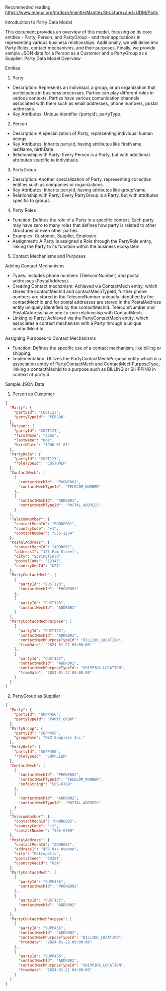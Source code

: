 Recommeded reading
https://www.moqui.org/m/docs/mantle/Mantle+Structure+and+UDM/Party

Introduction to Party Data Model

This document provides an overview of this model, focusing on its core entities - Party, Person, and PartyGroup - and their applications in representing various business relationships. Additionally, we will delve into Party Roles, contact mechanisms, and their purposes. Finally, we provide sample JSON data for a Person as a Customer and a PartyGroup as a Supplier.
Party Data Model Overview

Entities
1. Party
* Description: Represents an individual, a group, or an organization that participates in business processes. Parties can play different roles in various contexts. Parties have various comunication channels associated with them such as email addresses, phone numbers, postal addresses.
* Key Attributes: Unique identifier (partyId), partyType.
2. Person
* Description: A specialization of Party, representing individual human beings.
* Key Attributes: Inherits partyId, having attributes like firstName, lastName, birthDate.
* Relationship with Party: Every Person is a Party, but with additional attributes specific to individuals.
3. PartyGroup
* Description: Another specialization of Party, representing collective entities such as companies or organizations.
* Key Attributes: Inherits partyId, having attributes like groupName.
* Relationship with Party: Every PartyGroup is a Party, but with attributes specific to groups.
4. Party Roles
* Function: Defines the role of a Party in a specific context. Each party may have zero to many roles that defines how party is related to other structures or even other parties.
* Examples: Customer, Supplier, Employee.
* Assignment: A Party is assigned a Role through the PartyRole entity, linking the Party to its function within the business ecosystem.
5. Contact Mechanisms and Purposes

Adding Contact Mechanisms
* Types: Includes phone numbers (TelecomNumber) and postal addresses (PostalAddress).
* Creating Contact mechanism: Achieved via ContactMech entity, which stores the contactMechId and contactMechTypeId, further phone numbers are stored in the TelecomNumber uniquely identified by the contactMechId and for postal addresses are stored in the PostalAddress entity uniquely identified by the contactMechId. TelecomNumber and PostalAddress have one-to-one relationship with ContactMech.
* Linking to Party: Achieved via the PartyContactMech entity, which associates a contact mechanism with a Party through a unique contactMechId.

Assigning Purposes to Contact Mechanisms
* Function: Defines the specific use of a contact mechanism, like billing or shipping.
* Implementation: Utilizes the PartyContactMechPurpose entity which is a association entity of PartyContactMech and ContactMechPurposeType, linking a contactMechId to a purpose such as BILLING or SHIPPING in context of partyId.

Sample JSON Data
1. Person as Customer
```json
{
  "Party": {
    "partyId": "CUST123",
    "partyTypeId": "PERSON"
  },
  "Person": {
    "partyId": "CUST123",
    "firstName": "John",
    "lastName": "Doe",
    "birthDate": "1990-01-01"
  },
  "PartyRole": {
    "partyId": "CUST123",
    "roleTypeId": "CUSTOMER"
  },
  "ContactMech": [
    {
      "contactMechId": "PHONE001",
      "contactMechTypeId": "TELECOM_NUMBER"
    },
    {
      "contactMechId": "ADDR001",
      "contactMechTypeId": "POSTAL_ADDRESS"
    }
  ],
  "TelecomNumber": {
    "contactMechId": "PHONE001",
    "countryCode": "+1",
    "contactNumber": "555-1234"
  },
  "PostalAddress": {
    "contactMechId": "ADDR001",
    "address1": "123 Elm Street",
    "city": "Springfield",
    "postalCode": "12345",
    "countryGeoId": "USA"
  },
  "PartyContactMech": [
    {
      "partyId": "CUST123",
      "contactMechId": "PHONE001"
    },
    {
      "partyId": "CUST123",
      "contactMechId": "ADDR001"
    }
  ],
  "PartyContactMechPurpose": [
    {
      "partyId": "CUST123",
      "contactMechId": "ADDR001",
      "contactMechPurposeTypeId": "BILLING_LOCATION",
      "fromDate": "2024-01-22 00:00:00"
    },
    {
      "partyId": "CUST123",
      "contactMechId": "ADDR001",
      "contactMechPurposeTypeId": "SHIPPING_LOCATION",
      "fromDate": "2024-01-22 00:00:00"
    }
  ]
}
```


2. PartyGroup as Supplier
```json
{
  "Party": {
    "partyId": "SUPP456",
    "partyTypeId": "PARTY_GROUP"
  },
  "PartyGroup": {
    "partyId": "SUPP456",
    "groupName": "XYZ Supplies Inc."
  },
  "PartyRole": {
    "partyId": "SUPP456",
    "roleTypeId": "SUPPLIER"
  },
  "ContactMech": [
    {
      "contactMechId": "PHONE002",
      "contactMechTypeId": "TELECOM_NUMBER",
      "infoString": "555-6789"
    },
    {
      "contactMechId": "ADDR002",
      "contactMechTypeId": "POSTAL_ADDRESS"
    }
  ],
  "TelecomNumber": {
    "contactMechId": "PHONE002",
    "countryCode": "+1",
    "contactNumber": "555-6789"
  },
  "PostalAddress": {
    "contactMechId": "ADDR002",
    "address1": "456 Oak Avenue",
    "city": "Metropolis",
    "postalCode": "54321",
    "countryGeoId": "USA"
  },
  "PartyContactMech": [
    {
      "partyId": "SUPP456",
      "contactMechId": "PHONE002"
    },
    {
      "partyId": "CUST123",
      "contactMechId": "ADDR002"
    }
  ],
  "PartyContactMechPurpose": [
    {
      "partyId": "SUPP456",
      "contactMechId": "ADDR002",
      "contactMechPurposeTypeId": "BILLING_LOCATION",
      "fromDate": "2024-01-22 00:00:00"
    },
    {
      "partyId": "SUPP456",
      "contactMechId": "ADDR002",
      "contactMechPurposeTypeId": "SHIPPING_LOCATION",
      "fromDate": "2024-01-22 00:00:00"
    }
  ]
}
```



